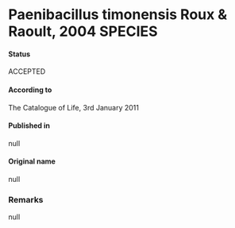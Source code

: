 # Paenibacillus timonensis Roux & Raoult, 2004 SPECIES

#### Status
ACCEPTED

#### According to
The Catalogue of Life, 3rd January 2011

#### Published in
null

#### Original name
null

### Remarks
null